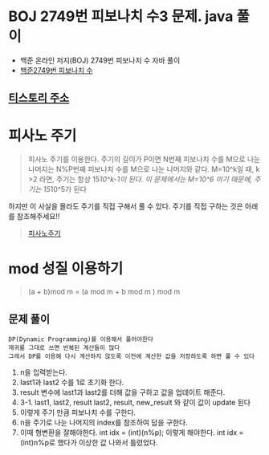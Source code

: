 # BOJ 2749번 피보나치 수3 문제. java 풀이
- 백준 온라인 저지(BOJ) 2749번 피보나치 수 자바 풀이
- [백준2749번 피보나치 수](https://www.acmicpc.net/problem/2749)

## [티스토리 주소](https://hoho325.tistory.com/)

# 피사노 주기
> 피사노 주기를 이용한다.
주기의 길이가 P이면 N번째 피보나치 수를 M으로 나눈 나머지는 N%P번째 피보나치 수를 M으로 나눈 나머지와 같다.
M=10^k일 때, k >2 라면, 주기는 항상 15*10^k-1이 된다.
이 문제에서는 M=10^6 이기 때문에, 주기는 15*10^5가 된다

하지만 이 사실을 몰라도 주기를 직접 구해서 풀 수 있다.
주기를 직접 구하는 것은 아래를 참조해주세요!!
> [피사노주기](https://github.com/wlgh325/BOJ_answer/tree/master/9471(%ED%94%BC%EC%82%AC%EB%85%B8%20%EC%A3%BC%EA%B8%B0))

# mod 성질 이용하기
> (a + b)mod m = (a mod m + b mod m ) mod m

## 문제 풀이
```
DP(Dynamic Programming)를 이용해서 풀어야한다
재귀를 그대로 쓰면 반복된 계산들이 많다
그래서 DP를 이용해 다시 계산하지 않도록 이전에 계산한 값을 저장하도록 하면 풀 수 있다
```
1. n을 입력받는다.
2. last1과 last2 수를 1로 초기화 한다.
3. result 변수에 last1과 last2를 더해 값을 구하고 값을 업데이트 해준다.
3. 3-1. last1, last2, result
		last2, result, new_result 와 같이 값이 update 된다
4. 이렇게 주기 만큼 피보나치 수를 구한다.
5. n을 주기로 나눈 나머지의 index를 참조하여 답을 구한다.
6. 이때 형변환을 잘해야한다. int idx = (int)(n%p); 이렇게 해야한다. int idx = (int)n%p로 했다가 이상한 값 나와서 틀렸었다.
```

```
